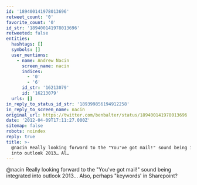 ```yaml
---
id: '189400141978013696'
retweet_count: '0'
favorite_count: '0'
id_str: '189400141978013696'
retweeted: false
entities:
  hashtags: []
  symbols: []
  user_mentions:
    - name: Andrew Nacin
      screen_name: nacin
      indices:
        - '0'
        - '6'
      id_str: '16213079'
      id: '16213079'
  urls: []
in_reply_to_status_id_str: '189399856194912258'
in_reply_to_screen_name: nacin
original_url: https://twitter.com/benbalter/status/189400141978013696
date: '2012-04-09T17:11:27.000Z'
sitemap: false
robots: noindex
reply: true
title: >-
  @nacin Really looking forward to the "You've got mail!" sound being integrated
  into outlook 2013… Al…
---
```


@nacin Really looking forward to the "You've got mail!" sound being integrated into outlook 2013… Also, perhaps "keywords' in Sharepoint?